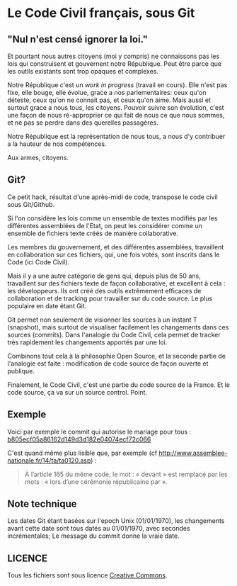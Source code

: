 Le Code Civil français, sous Git
================================

"Nul n'est censé ignorer la loi."
---------------------------------
Et pourtant nous autres citoyens (moi y compris) ne connaissons pas les lois qui construisent et gouvernent notre République. Peut être parce que les outils existants sont trop opaques et complexes.

Notre République c'est un *work in progress* (travail en cours). Elle n'est pas fixe, elle bouge, elle évolue, grace a nos parlementaires: ceux qu'on déteste, ceux qu'on ne connait pas, et ceux qu'on aime. Mais aussi et surtout grace a nous tous, les citoyens. Pouvoir suivre son évolution, c'est une façon de nous ré-approprier ce qui fait de nous ce que nous sommes, et ne pas se perdre dans des querelles passagères.

Notre République est la représentation de nous tous, a nous d'y contribuer a la hauteur de nos compétences.

Aux armes, citoyens.

Git?
----
Ce petit hack, résultat d'une après-midi de code, transpose le code civil sous Git/Github.

Si l'on considère les lois comme un ensemble de textes modifiés par les différentes assemblées de l'Etat, on peut les considérer comme un ensemble de fichiers texte créés de manière collaborative.

Les membres du gouvernement, et des différentes assemblées, travaillent en collaboration sur ces fichiers, qui, une fois votés, sont inscrits dans le Code (ici Code Civil).

Mais il y a une autre catégorie de gens qui, depuis plus de 50 ans, travaillent sur des fichiers texte de façon collaborative, et excellent à cela : les développeurs. Ils ont créé des outils extrêmement efficaces de collaboration et de tracking pour travailler sur du code source. Le plus populaire en date étant Git.

Git permet non seulement de visionner les sources à un instant T (snapshot), mais surtout de visualiser facilement les changements dans ces sources (commits). Dans l'analogie du Code Civil, cela permet de tracker très rapidement les changements apportés par une loi.

Combinons tout cela à la philosophie Open Source, et la seconde partie de l'analogie est faite : modification de code source de façon ouverte et publique.

Finalement, le Code Civil, c'est une partie du code source de la France. Et le code source, ça va sur un source control. Point.

Exemple
-------
Voici par exemple le commit qui autorise le mariage pour tous : [b805ecf05a86162d149d3d182e04074ecf72c066](https://github.com/steeve/france.code-civil/commit/b805ecf05a86162d149d3d182e04074ecf72c066)

C'est quand même plus lisible que, par exemple (cf http://www.assemblee-nationale.fr/14/ta/ta0120.asp) :
> À l’article 165 du même code, le mot : « devant » est remplacé par les mots : « lors d’une cérémonie républicaine par ».

Note technique
--------------
Les dates Git étant basées sur l'epoch Unix (01/01/1970), les changements avant cette date sont tous datés au 01/01/1970, avec secondes incrémentales; Le message du commit donne la vraie date.

LICENCE
-------
Tous les fichiers sont sous licence [Creative Commons](https://creativecommons.org/licenses/by/4.0/).
